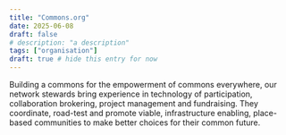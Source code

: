 ```yaml
---
title: "Commons.org"
date: 2025-06-08
draft: false
# description: "a description"
tags: ["organisation"]
draft: true # hide this entry for now
---
```


Building a commons for the empowerment of commons everywhere, our network
stewards bring experience in technology of participation, collaboration
brokering, project management and fundraising. They coordinate, road-test and
promote viable, infrastructure enabling, place-based communities to make better
choices for their common future.

